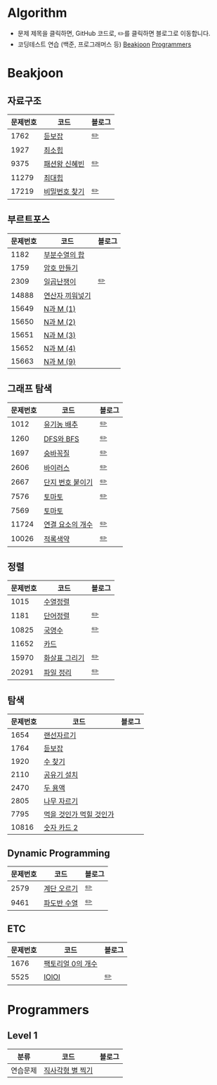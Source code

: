 # Algorithm

- 문제 제목을 클릭하면, GitHub 코드로, ✏️를 클릭하면 블로그로 이동합니다.
- 코딩테스트 연습 (백준, 프로그래머스 등)
[Beakjoon](#beakjoon)
[Programmers](#programmers)


# Beakjoon

## 자료구조
|**문제번호**|**코드**|**블로그**|
|-------|----------------------------------------------------------------------------------|-------------------------------------|
|1762|[듣보잡](https://github.com/JIWON1923/Algorithm/blob/main/Baekjoon/dataStructure/1764_neverHeard.swift)|[✏️](https://zest1923.tistory.com/85)|
|1927|[최소힙](https://github.com/JIWON1923/Algorithm/blob/main/Baekjoon/dataStructure/1927_최소힙.swift)||
|9375|[패션왕 신혜빈](https://github.com/JIWON1923/Algorithm/blob/main/Baekjoon/dataStructure/9375_fasionKing.swift)|[✏️](https://zest1923.tistory.com/86)|
|11279|[최대힙](https://github.com/JIWON1923/Algorithm/blob/main/Baekjoon/dataStructure/11279_최대힙.swift)||
|17219|[비밀번호 찾기](https://github.com/JIWON1923/Algorithm/blob/main/Baekjoon/dataStructure/17219_findPassword.swift)|[✏️](https://zest1923.tistory.com/84)|


## 부르트포스
|**문제번호**|**코드**|**블로그**|
|-------|----------------------------------------------------------------------------------|-------------------------------------|
|1182|[부분수열의 합](https://github.com/JIWON1923/Algorithm/blob/main/Baekjoon/bruteForce/1182_sumOfSubsequence.swift)||
|1759|[암호 만들기](https://github.com/JIWON1923/Algorithm/blob/main/Baekjoon/bruteForce/1759_createPassword.swift)|
|2309|[일곱난쟁이](https://github.com/JIWON1923/Algorithm/blob/main/Baekjoon/bruteForce/sevenDwarfs.swift)|[✏️](https://zest1923.tistory.com/71)|
|14888|[연산자 끼워넣기](https://github.com/JIWON1923/Algorithm/blob/main/Baekjoon/bruteForce/14888_연산자_끼워넣기.swift)||
|15649|[N과 M (1)](https://github.com/JIWON1923/Algorithm/blob/main/Baekjoon/bruteForce/15649_n과m_1.swift)||
|15650|[N과 M (2)](https://github.com/JIWON1923/Algorithm/blob/main/Baekjoon/bruteForce/15650_n과m_2.swift)||
|15651|[N과 M (3)](https://github.com/JIWON1923/Algorithm/blob/main/Baekjoon/bruteForce/15651_n과m_3.swift)||
|15652|[N과 M (4)](https://github.com/JIWON1923/Algorithm/blob/main/Baekjoon/bruteForce/15652_n과m_4.swift)||
|15663|[N과 M (9)](https://github.com/JIWON1923/Algorithm/blob/main/Baekjoon/bruteForce/15663_N과M_9.swift)||


## 그래프 탐색
|**문제번호**|**코드**|**블로그**|
|-------|----------------------------------------------------------------------------------|-------------------------------------|
|1012|[유기농 배추](https://github.com/JIWON1923/Algorithm/blob/main/Baekjoon/DFS_BFS/1012_organicCabbage.swift)|[✏️](https://zest1923.tistory.com/83)|
|1260|[DFS와 BFS](https://github.com/JIWON1923/Algorithm/blob/main/Baekjoon/DFS_BFS/dfsAndBfs.swift)|[✏️](https://zest1923.tistory.com/73)|
|1697|[숨바꼭질](https://github.com/JIWON1923/Algorithm/blob/main/Baekjoon/DFS_BFS/1697_숨바꼭질.swift)|[✏️](https://zest1923.tistory.com/91)|
|2606|[바이러스](https://github.com/JIWON1923/Algorithm/blob/main/Baekjoon/DFS_BFS/2606_virus.swift)|[✏️](https://zest1923.tistory.com/76)|
|2667|[단지 번호 붙이기](https://github.com/JIWON1923/Algorithm/blob/main/Baekjoon/DFS_BFS/2667_apartmentComplexNumbering.swift)|[✏️](https://zest1923.tistory.com/77)|
|7576|[토마토](https://github.com/JIWON1923/Algorithm/blob/main/Baekjoon/DFS_BFS/7576_토마토.swift)|[✏️](https://zest1923.tistory.com/93)
|7569|[토마토](https://github.com/JIWON1923/Algorithm/blob/main/Baekjoon/DFS_BFS/7569_토마토.swift)||
|11724|[연결 요소의 개수](https://github.com/JIWON1923/Algorithm/blob/main/Baekjoon/DFS_BFS/11724_connectedComponent.swift)|[✏️](https://zest1923.tistory.com/87)|
|10026|[적록색약](https://github.com/JIWON1923/Algorithm/blob/main/Baekjoon/DFS_BFS/10026_적록색약.swift)|[✏️](https://zest1923.tistory.com/90)|


## 정렬
|**문제번호**|**코드**|**블로그**|
|-------|----------------------------------------------------------------------------------|-------------------------------------|
|1015|[수열정렬](https://github.com/JIWON1923/Algorithm/blob/main/Baekjoon/sort/1015_수열정렬.swift)||
|1181|[단어정렬](https://github.com/JIWON1923/Algorithm/blob/main/Baekjoon/sort/1181_단어정렬.swift)|[✏️](https://zest1923.tistory.com/99)|
|10825|[국영수](https://github.com/JIWON1923/Algorithm/blob/main/Baekjoon/sort/10825_국영수.swift)|[✏️](https://zest1923.tistory.com/96)|
|11652|[카드](https://github.com/JIWON1923/Algorithm/blob/main/Baekjoon/sort/11652_카드.swift)||
|15970|[화살표 그리기](https://github.com/JIWON1923/Algorithm/blob/main/Baekjoon/sort/15970_화살표그리기.swift)|[✏️](https://zest1923.tistory.com/98)|
|20291|[파일 정리](https://github.com/JIWON1923/Algorithm/blob/main/Baekjoon/sort/20291_파일정리.swift)|[✏️](https://zest1923.tistory.com/97)|


## 탐색
|**문제번호**|**코드**|**블로그**|
|-------|----------------------------------------------------------------------------------|-------------------------------------|
|1654|[랜선자르기](https://github.com/JIWON1923/Algorithm/blob/main/Baekjoon/sort/1654_랜선자르기.swift)||
|1764|[듣보잡](https://github.com/JIWON1923/Algorithm/blob/main/Baekjoon/sort/1764_듣보잡.swift)||
|1920|[수 찾기](https://github.com/JIWON1923/Algorithm/blob/main/Baekjoon/sort/1920_수찾기.swift)||
|2110|[공유기 설치](https://github.com/JIWON1923/Algorithm/blob/main/Baekjoon/sort/2110_공유기설치.swift)||
|2470|[두 용액](https://github.com/JIWON1923/Algorithm/blob/main/Baekjoon/sort/2470_두%20용액.swift)||
|2805|[나무 자르기](https://github.com/JIWON1923/Algorithm/blob/main/Baekjoon/sort/2805_나무자르기.swift)||
|7795|[먹을 것인가 먹힐 것인가](https://github.com/JIWON1923/Algorithm/blob/main/Baekjoon/sort/7795_먹을것인가%20먹힐것인가.swift)||
|10816|[숫자 카드 2](https://github.com/JIWON1923/Algorithm/blob/main/Baekjoon/sort/10816_숫자카드2.swift)||

## Dynamic Programming
|**문제번호**|**코드**|**블로그**|
|-------|----------------------------------------------------------------------------------|-------------------------------------|
|2579|[계단 오르기](https://github.com/JIWON1923/Algorithm/blob/main/Baekjoon/Dynamic%20Programming/2579_upTheStairs.swift)|[✏️](https://zest1923.tistory.com/88)|
|9461|[파도반 수열](https://github.com/JIWON1923/Algorithm/blob/main/Baekjoon/Dynamic%20Programming/9461_파도반수열.swift)|[✏️](https://zest1923.tistory.com/92)|



## ETC
|**문제번호**|**코드**|**블로그**|
|-------|----------------------------------------------------------------------------------|-------------------------------------|
|1676|[팩토리얼 0의 개수](https://github.com/JIWON1923/Algorithm/blob/main/Baekjoon/etc/1676_팩토리얼0의개수.swift)||
|5525|[IOIOI](https://github.com/JIWON1923/Algorithm/blob/main/Baekjoon/etc/5525_IOIOI.swift)|[✏️](https://zest1923.tistory.com/89)|


# Programmers
## Level 1
|**분류**|**코드**|**블로그**|
|-------|----------------------------------------------------------------------------------|-------------------------------------|
|연습문제|[직사각형 별 찍기](https://github.com/JIWON1923/Algorithm/blob/main/Programmers/Level1/직사각형별찍기.swift)||
